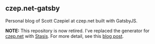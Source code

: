 ## czep.net-gatsby

Personal blog of Scott Czepiel at czep.net built with GatsbyJS.

**NOTE:** This repository is now retired.  I've replaced the generator for [czep.net](https://czep.net) with [Stasis](https://github.com/czep/stasis).  For more detail, see this [blog post](https://czep.net/20/stasis.html).
